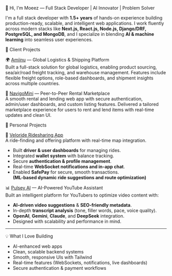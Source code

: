 👋 Hi, I'm Moeez — Full Stack Developer | AI Innovator | Problem Solver

I'm a full stack developer with **1.5+ years** of hands-on experience building production-ready, scalable, and intelligent web applications. I work fluently across modern stacks like **Next.js, React.js, Node.js, Django/DRF, PostgreSQL, and MongoDB**, and I specialize in blending **AI & machine learning** into seamless user experiences.

🧠 Client Projects

🌍 [Amiinu](https://www.amiinu.com) — Global Logistics & Shipping Platform  
Built a full-stack solution for global logistics, enabling product sourcing, sea/air/road freight tracking, and warehouse management. Features include flexible freight options, role-based dashboards, and shipment insights across multiple countries.

🧳 [NavigoMini](https://www.navigomini.ca) — Peer-to-Peer Rental Marketplace  
A smooth rental and lending web app with secure authentication, admin/user dashboards, and custom listing features. Delivered a tailored marketplace experience for users to rent and lend items with real-time updates and clean UI.


🚀 Personal Projects

🚗 [Veloride Ridesharing App](https://veloride-frontend.vercel.app)  
A ride-finding and offering platform with real-time map integration.  
- Built **driver & user dashboards** for managing rides.
- Integrated **wallet system** with balance tracking.
- Secure **authentication & profile management**.
- Real-time **WebSocket notifications and in-app chat**.
- Enabled **SafePay** for secure, smooth transactions.  
**(ML-based dynamic ride suggestions and route optimization)**

📊 [Pulsey AI](https://pulsey-ai.vercel.app) — AI-Powered YouTube Assistant  
Built an intelligent platform for YouTubers to optimize video content with:  
- **AI-driven video suggestions** & **SEO-friendly metadata**.  
- In-depth **transcript analysis** (tone, filler words, pace, voice quality).  
- **OpenAI**, **Gemini**, **Claude**, and **DeepSeek** integration.  
- Designed with scalability and performance in mind.

---

💡 What I Love Building  
- AI-enhanced web apps  
- Clean, scalable backend systems  
- Smooth, responsive UIs with Tailwind  
- Real-time features (WebSockets, notifications, live dashboards)  
- Secure authentication & payment workflows

